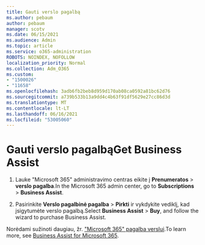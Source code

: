 ```yaml
---
title: Gauti verslo pagalbą
ms.author: pebaum
author: pebaum
manager: scotv
ms.date: 06/15/2021
ms.audience: Admin
ms.topic: article
ms.service: o365-administration
ROBOTS: NOINDEX, NOFOLLOW
localization_priority: Normal
ms.collection: Adm_O365
ms.custom:
- "1500026"
- "11658"
ms.openlocfilehash: 3adb6fb2beb8d959d170ab08ca0592a81bc62d76
ms.sourcegitcommit: a739b533b13a9dd4c4b63f91df5629e27cc86d3d
ms.translationtype: MT
ms.contentlocale: lt-LT
ms.lasthandoff: 06/16/2021
ms.locfileid: "53005060"
---
```

# <a name="get-business-assist"></a><span data-ttu-id="7c5f6-102">Gauti verslo pagalbą</span><span class="sxs-lookup"><span data-stu-id="7c5f6-102">Get Business Assist</span></span>

1. <span data-ttu-id="7c5f6-103">Lauke "Microsoft 365" administravimo centras eikite į **Prenumeratos**  >  **verslo pagalba**.</span><span class="sxs-lookup"><span data-stu-id="7c5f6-103">In the Microsoft 365 admin center, go to **Subscriptions** > **Business Assist**.</span></span>

1. <span data-ttu-id="7c5f6-104">Pasirinkite **Verslo pagalbinė pagalba**  >  **Pirkti** ir vykdykite vediklį, kad įsigytumėte verslo pagalbą.</span><span class="sxs-lookup"><span data-stu-id="7c5f6-104">Select **Business Assist** > **Buy**, and follow the wizard to purchase Business Assist.</span></span>

<span data-ttu-id="7c5f6-105">Norėdami sužinoti daugiau, žr. ["Microsoft 365" pagalba verslui](/microsoft-365/admin/misc/business-assist).</span><span class="sxs-lookup"><span data-stu-id="7c5f6-105">To learn more, see [Business Assist for Microsoft 365](/microsoft-365/admin/misc/business-assist).</span></span>